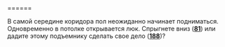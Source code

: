 ======

В самой середине коридора пол неожиданно начинает подниматься. Одновременно в потолке открывается люк. Спрыгнете вниз ([**81**](#n_81)) или дадите этому подъемнику сделать свое дело ([**188**](#n_188))?

